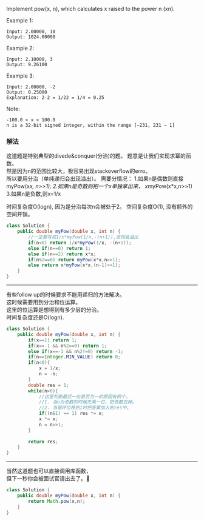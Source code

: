 Implement pow(x, n), which calculates x raised to the power n (xn).

Example 1:
```
Input: 2.00000, 10
Output: 1024.00000
```
Example 2:
```
Input: 2.10000, 3
Output: 9.26100
```
Example 3:
```
Input: 2.00000, -2
Output: 0.25000
Explanation: 2-2 = 1/22 = 1/4 = 0.25
```
Note:
```
-100.0 < x < 100.0
n is a 32-bit signed integer, within the range [−231, 231 − 1]
```

### 解法
这道题是特别典型的divede&conquer(分治)的题。 
题意是让我们实现求幂的函数。  
然是因为n的范围比较大，极容易出现stackoverflow的erro。  
所以要用分治（单纯递归会出现溢出）。
需要分情况：
1.如果n是偶数则直接 myPow(x*x, n>>1);
2.如果n是奇数则把一个x单独拿出来， x*myPow(x*x,n>>1)
3.如果n是负数,则x=1/x

时间复杂度O(logn), 因为是分治每次n会被处于2。
空间复杂度O(1),  没有额外的空间开销。

```java
class Solution {
    public double myPow(double x, int n) {
        //一定要写成1/x*myPow(1/x,-(n+1)),否则会溢出
        if(n<0) return 1/x*myPow(1/x, -(n+1));
        else if(n==0) return 1;
        else if(n==2) return x*x;
        if(n%2==0) return myPow(x*x,n>>1);
        else return x*myPow(x*x,(n-1)>>1);
    }
}
```
----
有些follow up的时候要求不能用递归的方法解决。  
这时候需要用到分治和位运算。  
这里的位运算是想得到有多少层的分治。  
时间复杂度还是O(logn).  

```java
class Solution {
    public double myPow(double x, int n) {
        if(x==1) return 1;
        if(x==-1 && n%2==0) return 1;
        else if(x==-1 && n%2!=0) return -1;
        if(n==Integer.MIN_VALUE) return 0;
        if(n<0){
            x = 1/x;
            n = -n;
        }
        double res = 1;
        while(n>0){
            //这里判断最后一位是否为一的原因有两个，
            //1. 当n为奇数的时候先乘一位，把奇数去掉。
            //2. 当循环位移到1时把答案加入到res中。
            if((n&1) == 1) res *= x;
            x *= x;
            n = n>>1;
        }
        
        return res;
    }
}
```


----
当然这道题也可以直接调用库函数，  
但下一秒你会被面试官请出去了。🐶
```java
class Solution {
    public double myPow(double x, int n) {
        return Math.pow(x,n);
    }
}
```